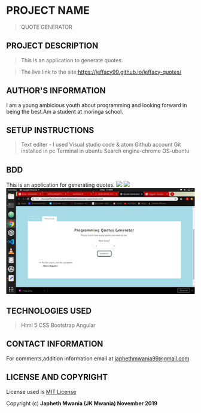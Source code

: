 # PROJECT NAME
>QUOTE GENERATOR

## PROJECT DESCRIPTION
>This is an application to generate quotes.

>The live link to the site;https://jeffacy99.github.io/jeffacy-quotes/


## AUTHOR'S INFORMATION
I am a young ambicious youth about programming and looking forward in being the best.Am a student at moringa school.



## SETUP INSTRUCTIONS
>Text editer - I used Visual studio code & atom
>Github account
>Git installed in pc
>Terminal in ubuntu
>Search engine-chrome
>OS-ubuntu


## BDD
This is an application for generating quotes.
  <img src="images/quote1.png">
  <img src="images/quotes2.png">
  <img src="images/quote3.png">



## TECHNOLOGIES USED
>Html 5
>CSS
>Bootstrap
>Angular


## CONTACT INFORMATION
For comments,addition information email at japhethmwania99@gmail.com

## LICENSE AND COPYRIGHT
License used is <a href="https://choosealicense.com/licenses/mit/">MIT License</a> <br>

Copyright (c) **Japheth Mwania (JK Mwania) November 2019**